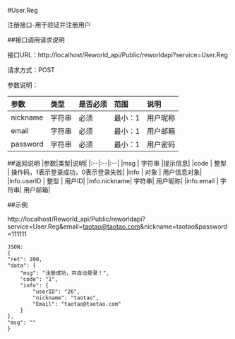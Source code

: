 #User.Reg

注册接口-用于验证并注册用户

##接口调用请求说明

接口URL：http://localhost/Reworld_api/Public/reworldapi?service=User.Reg

请求方式：POST

参数说明：

|参数|类型|是否必须|范围|说明|
|:--|:--|:--|:--|:--|
|nickname| 字符串 |   必须   |     最小：1    |         用户昵称|
|email   | 字符串|   必须  |        最小：1  |         用户邮箱|
|password| 字符串 |   必须   |      最小：1|           用户密码|

##返回说明
|参数|类型|说明|
|:--|:--|:--|
|msg        |   字符串 |提示信息|
|code         | 整型 |  操作码，1表示登录成功，0表示登录失败|
|info         | 对象 | 用户信息对象|
|info.userID  | 整型  | 用户ID|
|info.nickname| 字符串| 用户昵称|
|info.email   | 字符串| 用户邮箱|

##示例


http://localhost/Reworld_api/Public/reworldapi?service=User.Reg&email=taotao@taotao.com&nickname=taotao&password=111111
    
    JSON:
    {
    "ret": 200,
    "data": {
        "msg": "注册成功，并自动登录！",
        "code": "1",
        "info": {
            "userID": "26",
            "nickname": "taotao",
            "Email": "taotao@taotao.com"
        }
    },
    "msg": ""
    }
